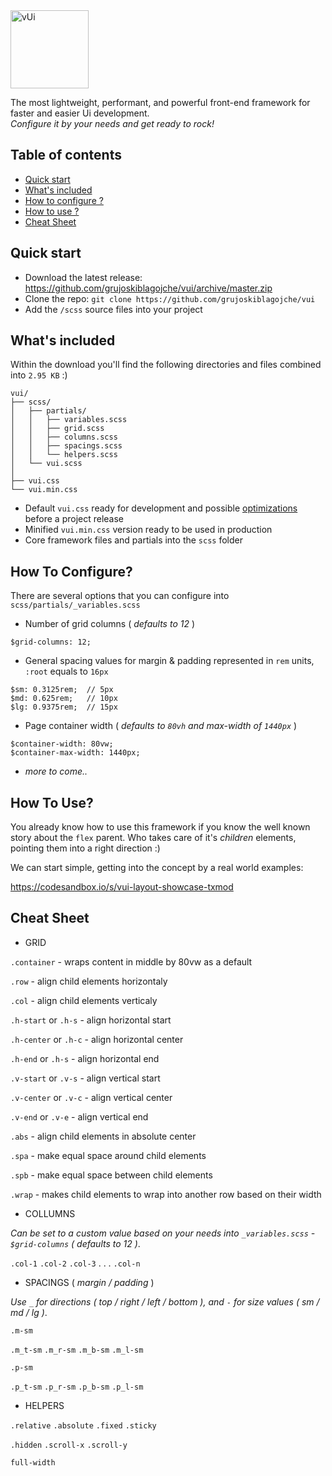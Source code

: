 <img src="https://i.imgur.com/IMWSQFN.png" alt="vUi" width="125" height="125">

<p>
The most lightweight, performant, and powerful front-end framework for faster and easier Ui development.
<br>
<em>Configure it by your needs and get ready to rock!</em>
</p>


## Table of contents

- [Quick start](#quick-start)
- [What's included](#whats-included)
- [How to configure ?](#how-to-configure)
- [How to use ?](#how-to-use)
- [Cheat Sheet](#cheat-sheet)


## Quick start


- Download the latest release: https://github.com/grujoskiblagojche/vui/archive/master.zip
- Clone the repo: `git clone https://github.com/grujoskiblagojche/vui`
- Add the `/scss` source files into your project


## What's included

Within the download you'll find the following directories and files combined into ` 2.95 KB ` :)

```text
vui/
├── scss/
│   ├── partials/
│   │   ├── variables.scss
│   │   ├── grid.scss
│   │   ├── columns.scss
│   │   ├── spacings.scss
│   │   └── helpers.scss
│   └── vui.scss
│    
├── vui.css
└── vui.min.css
```

- Default `vui.css` ready for development and possible [optimizations](#how-to-use) before a project release
- Minified `vui.min.css` version ready to be used in production
- Core framework files and partials into the `scss` folder


## How To Configure?

There are several options that you can configure into `scss/partials/_variables.scss`

- Number of grid columns ( <em>defaults to 12</em> )
```
$grid-columns: 12;
```
- General spacing values for margin & padding represented in `rem` units, `:root` equals to `16px`
```
$sm: 0.3125rem;  // 5px
$md: 0.625rem;   // 10px
$lg: 0.9375rem;  // 15px
```
- Page container width ( <em>defaults to `80vh` and max-width of `1440px`</em> )
```
$container-width: 80vw;
$container-max-width: 1440px;
```
- <em>more to come..</em>

## How To Use?

You already know how to use this framework if you know the well known story about the `flex` parent. Who takes care of it's <em>children</em> elements, pointing them into a right direction :)

We can start simple, getting into the concept by a real world examples:

https://codesandbox.io/s/vui-layout-showcase-txmod

## Cheat Sheet

- GRID

`.container` - wraps content in middle by 80vw as a default
<p></p>

`.row` - align child elements horizontaly
<p></p>

`.col` - align child elements verticaly
<p></p>

`.h-start` or `.h-s` - align horizontal start
<p></p>

`.h-center` or `.h-c` - align horizontal center
<p></p>

`.h-end` or `.h-s` - align horizontal end
<p></p>
<p></p>

`.v-start` or `.v-s` - align vertical start

`.v-center` or `.v-c` - align vertical center

`.v-end` or `.v-e` - align vertical end


`.abs` - align child elements in absolute center
<p></p>

`.spa` - make equal space around child elements
<p></p>

`.spb` - make equal space between child elements
<p></p>
<p></p>

`.wrap` - makes child elements to wrap into another row based on their width
<p></p>

- COLLUMNS

<em>Can be set to a custom value based on your needs into `_variables.scss` - `$grid-columns` (  defaults to 12 )</em>.

`.col-1`
`.col-2`
`.col-3`
.
.
.
`.col-n`


- SPACINGS ( <em>margin / padding</em> )

<em>Use</em> `_` <em>for directions ( top / right / left / bottom ), and</em> `-` <em>for size values ( sm / md / lg )</em>.

`.m-sm`

`.m_t-sm`
`.m_r-sm`
`.m_b-sm`
`.m_l-sm`

`.p-sm`

`.p_t-sm`
`.p_r-sm`
`.p_b-sm`
`.p_l-sm`


- HELPERS

`.relative`
`.absolute`
`.fixed`
`.sticky`

`.hidden`
`.scroll-x`
`.scroll-y`

`full-width`